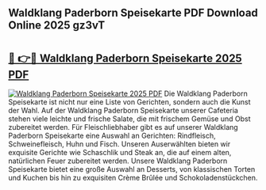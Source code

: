 ## Waldklang Paderborn Speisekarte PDF Download Online 2025 gz3vT

# <h2><a href="http://gc844o.nevu.top/?p=Waldklang+Paderborn+Speisekarte">🔗 👉🔴 Waldklang Paderborn Speisekarte 2025 PDF</a></h2>

[![Waldklang Paderborn Speisekarte 2025 PDF](https://i.imgur.com/dBaPXMq.png)](http://gc844o.nevu.top/?p=Waldklang+Paderborn+Speisekarte)
Die Waldklang Paderborn Speisekarte ist nicht nur eine Liste von Gerichten, sondern auch die Kunst der Wahl. Auf der Waldklang Paderborn Speisekarte unserer Cafeteria stehen viele leichte und frische Salate, die mit frischem Gemüse und Obst zubereitet werden. Für Fleischliebhaber gibt es auf unserer Waldklang Paderborn Speisekarte eine Auswahl an Gerichten: Rindfleisch, Schweinefleisch, Huhn und Fisch. Unseren Auserwählten bieten wir exquisite Gerichte wie Schaschlik und Steak an, die auf einem alten, natürlichen Feuer zubereitet werden. Unsere Waldklang Paderborn Speisekarte bietet eine große Auswahl an Desserts, von klassischen Torten und Kuchen bis hin zu exquisiten Crème Brûlée und Schokoladenstückchen.
